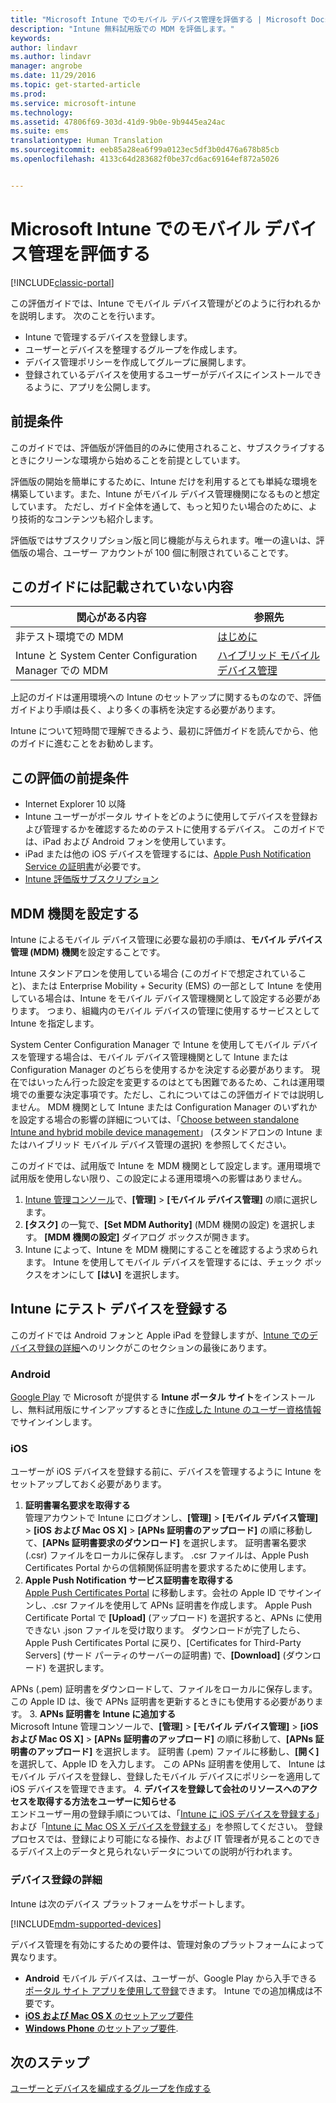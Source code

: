 ```yaml
---
title: "Microsoft Intune でのモバイル デバイス管理を評価する | Microsoft Docs"
description: "Intune 無料試用版での MDM を評価します。"
keywords: 
author: lindavr
ms.author: lindavr
manager: angrobe
ms.date: 11/29/2016
ms.topic: get-started-article
ms.prod: 
ms.service: microsoft-intune
ms.technology: 
ms.assetid: 47806f69-303d-41d9-9b0e-9b9445ea24ac
ms.suite: ems
translationtype: Human Translation
ms.sourcegitcommit: eeb85a28ea6f99a0123ec5df3b0d476a678b85cb
ms.openlocfilehash: 4133c64d283682f0be37cd6ac69164ef872a5026


---
```


# <a name="evaluate-mobile-device-management-in-microsoft-intune"></a>Microsoft Intune でのモバイル デバイス管理を評価する

[!INCLUDE[classic-portal](../includes/classic-portal.md)]

この評価ガイドでは、Intune でモバイル デバイス管理がどのように行われるかを説明します。 次のことを行います。
- Intune で管理するデバイスを登録します。
- ユーザーとデバイスを整理するグループを作成します。
- デバイス管理ポリシーを作成してグループに展開します。
- 登録されているデバイスを使用するユーザーがデバイスにインストールできるように、アプリを公開します。
<!--- - Monitor the device? View a report of compliant devices?--->
<!--- - Remove the device from management--->

## <a name="assumptions"></a>前提条件
このガイドでは、評価版が評価目的のみに使用されること、サブスクライブするときにクリーンな環境から始めることを前提としています。

評価版の開始を簡単にするために、Intune だけを利用するとても単純な環境を構築しています。また、Intune がモバイル デバイス管理機関になるものと想定しています。 ただし、ガイド全体を通して、もっと知りたい場合のために、より技術的なコンテンツも紹介します。

評価版ではサブスクリプション版と同じ機能が与えられます。唯一の違いは、評価版の場合、ユーザー アカウントが 100 個に制限されていることです。

## <a name="whats-not-covered"></a>このガイドには記載されていない内容
|関心がある内容 |参照先 |
|------------------------|----------|
|非テスト環境での MDM | [はじめに](https://docs.microsoft.com/en-us/intune/get-started/start-with-a-paid-subscription-to-microsoft-intune) |
|Intune と System Center Configuration Manager での MDM | [ハイブリッド モバイル デバイス管理](https://docs.microsoft.com/en-us/sccm/mdm/understand/hybrid-mobile-device-management) |

上記のガイドは運用環境への Intune のセットアップに関するものなので、評価ガイドより手順は長く、より多くの事柄を決定する必要があります。

Intune について短時間で理解できるよう、最初に評価ガイドを読んでから、他のガイドに進むことをお勧めします。

## <a name="prerequisites-for-this-evaluation"></a>この評価の前提条件
- Internet Explorer 10 以降
- Intune ユーザーがポータル サイトをどのように使用してデバイスを登録および管理するかを確認するためのテストに使用するデバイス。 このガイドでは、iPad および Android フォンを使用しています。
- iPad または他の iOS デバイスを管理するには、[Apple Push Notification Service の証明書](https://docs.microsoft.com/intune/deploy-use/set-up-ios-and-mac-management-with-microsoft-intune)が必要です。
- [Intune 評価版サブスクリプション](sign-up-for-30-day-trial-microsoft-intune.md)

## <a name="set-your-mdm-authority"></a>MDM 機関を設定する
Intune によるモバイル デバイス管理に必要な最初の手順は、**モバイル デバイス管理 (MDM) 機関**を設定することです。

Intune スタンドアロンを使用している場合 (このガイドで想定されていること)、または Enterprise Mobility + Security (EMS) の一部として Intune を使用している場合は、Intune をモバイル デバイス管理機関として設定する必要があります。 つまり、組織内のモバイル デバイスの管理に使用するサービスとして Intune を指定します。

System Center Configuration Manager で Intune を使用してモバイル デバイスを管理する場合は、モバイル デバイス管理機関として Intune または Configuration Manager のどちらを使用するかを決定する必要があります。 現在ではいったん行った設定を変更するのはとても困難であるため、これは運用環境での重要な決定事項です。ただし、これについてはこの評価ガイドでは説明しません。 MDM 機関として Intune または Configuration Manager のいずれかを設定する場合の影響の詳細については、「[Choose between standalone Intune and hybrid mobile device management](https://docs.microsoft.com/en-us/sccm/mdm/understand/choose-between-standalone-intune-and-hybrid-mobile-device-management)」 (スタンドアロンの Intune またはハイブリッド モバイル デバイス管理の選択) を参照してください。

このガイドでは、試用版で Intune を MDM 機関として設定します。運用環境で試用版を使用しない限り、この設定による運用環境への影響はありません。

1. [Intune 管理コンソール](https://manage.microsoft.com/)で、**[管理]** &gt; **[モバイル デバイス管理]** の順に選択します。
2. **[タスク]** の一覧で、**[Set MDM Authority]** (MDM 機関の設定) を選択します。 **[MDM 機関の設定]** ダイアログ ボックスが開きます。 <!---screen shot--->
3. Intune によって、Intune を MDM 機関にすることを確認するよう求められます。 Intune を使用してモバイル デバイスを管理するには、チェック ボックスをオンにして **[はい]** を選択します。

## <a name="enroll-your-test-devices-into-intune"></a>Intune にテスト デバイスを登録する

このガイドでは Android フォンと Apple iPad を登録しますが、[Intune でのデバイス登録の詳細](#Learn-more-about-device-enrollment)へのリンクがこのセクションの最後にあります。
### <a name="android"></a>Android
[Google Play](http://go.microsoft.com/fwlink/p/?LinkId=386612) で Microsoft が提供する **Intune ポータル サイト**をインストールし、無料試用版にサインアップするときに[作成した Intune のユーザー資格情報](sign-up-for-30-day-trial-microsoft-intune.md#add-users)でサインインします。

### <a name="ios"></a>iOS
ユーザーが iOS デバイスを登録する前に、デバイスを管理するように Intune をセットアップしておく必要があります。

1. **証明書署名要求を取得する**<br/>
管理アカウントで Intune にログオンし、**[管理]** > **[モバイル デバイス管理]** > **[iOS および Mac OS X]** > **[APNs 証明書のアップロード]** の順に移動して、**[APNs 証明書要求のダウンロード]** を選択します。 証明書署名要求 (.csr) ファイルをローカルに保存します。 .csr ファイルは、Apple Push Certificates Portal からの信頼関係証明書を要求するために使用します。 <!--- screen shot--->
2.  **Apple Push Notification サービス証明書を取得する**<BR/>
[Apple Push Certificates Portal](https://idmsa.apple.com/IDMSWebAuth/login?appIdKey=3fbfc9ad8dfedeb78be1d37f6458e72adc3160d1ad5b323a9e5c5eb2f8e7e3e2&rv=2) に移動します。会社の Apple ID でサインインし、.csr ファイルを使用して APNs 証明書を作成します。 Apple Push Certificate Portal で **[Upload]** (アップロード) を選択すると、APNs に使用できない .json ファイルを受け取ります。 ダウンロードが完了したら、Apple Push Certificates Portal に戻り、[Certificates for Third-Party Servers] (サード パーティのサーバーの証明書) で、**[Download]** (ダウンロード) を選択します。

 APNs (.pem) 証明書をダウンロードして、ファイルをローカルに保存します。 この Apple ID は、後で APNs 証明書を更新するときにも使用する必要があります。
3.  **APNs 証明書を Intune に追加する**<BR/>
Microsoft Intune 管理コンソールで、**[管理]** > **[モバイル デバイス管理]** > **[iOS および Mac OS X]** > **[APNs 証明書のアップロード]** の順に移動して、**[APNs 証明書のアップロード]** を選択します。 証明書 (.pem) ファイルに移動し、**[開く]** を選択して、Apple ID を入力します。 この APNs 証明書を使用して、 Intune はモバイル デバイスを登録し、登録したモバイル デバイスにポリシーを適用して iOS デバイスを管理できます。
4.  **デバイスを登録して会社のリソースへのアクセスを取得する方法をユーザーに知らせる**<br/>
エンドユーザー用の登録手順については、「[Intune に iOS デバイスを登録する](https://docs.microsoft.com/en-us/Intune/enduser/enroll-your-device-in-intune-ios)」および「[Intune に Mac OS X デバイスを登録する](https://docs.microsoft.com/en-us/Intune/enduser/enroll-your-device-in-intune-mac-os-x)」を参照してください。 登録プロセスでは、登録により可能になる操作、および IT 管理者が見ることのできるデバイス上のデータと見られないデータについての説明が行われます。


### <a name="learn-more-about-device-enrollment"></a>デバイス登録の詳細

Intune は次のデバイス プラットフォームをサポートします。

[!INCLUDE[mdm-supported-devices](../includes/mdm-supported-devices.md)]

デバイス管理を有効にするための要件は、管理対象のプラットフォームによって異なります。
- **Android** モバイル デバイスは、ユーザーが、Google Play から入手できる[ポータル サイト アプリを使用して登録](/intune/deploy-use/set-up-android-management-with-microsoft-intune)できます。 Intune での追加構成は不要です。
- [**iOS および Mac OS X** のセットアップ要件](/intune/deploy-use/set-up-ios-and-mac-management-with-microsoft-intune)
- [**Windows Phone** のセットアップ要件](/intune/deploy-use/set-up-windows-phone-management-with-microsoft-intune).

<!--- ## Verify enrollment--->
<!--- START HERE

### iOS and Mac OS X
Install the **Microsoft Intune Company Portal** app from Microsoft Corporation available in the App Store and sign in with Intune user credentials added above. View **Enrolled devices** to add your device.



### Windows Phone 8.1
Users install the **Company Portal** app from Microsoft Corporation, available in the Windows Phone store, and sign in with the Intune user credentials added above.  View **Enrolled devices** to add your device.

## Install the previously deployed app
Open the Company Portal on the mobile device, choose **Apps**, and then install **Microsoft Skype**.--->



## <a name="next-steps"></a>次のステップ
[ユーザーとデバイスを編成するグループを作成する](get-started-with-a-30-day-trial-of-microsoft-intune-step-3.md)



<!--HONumber=Jan17_HO1-->


